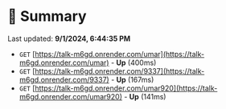 # 📖 Summary
Last updated: **9/1/2024, 6:44:35 PM**

- `GET` [https://talk-m6gd.onrender.com/umar](https://talk-m6gd.onrender.com/umar) - **Up** (400ms)
- `GET` [https://talk-m6gd.onrender.com/9337](https://talk-m6gd.onrender.com/9337) - **Up** (167ms)
- `GET` [https://talk-m6gd.onrender.com/umar920](https://talk-m6gd.onrender.com/umar920) - **Up** (141ms)
